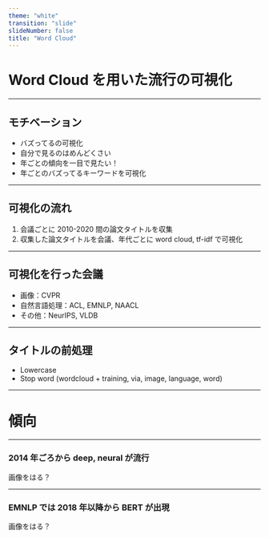 ```yaml
---
theme: "white"
transition: "slide"
slideNumber: false
title: "Word Cloud"
---
```


# Word Cloud を用いた流行の可視化

---

## モチベーション
* バズってるの可視化
* 自分で見るのはめんどくさい
* 年ごとの傾向を一目で見たい！
* 年ごとのバズってるキーワードを可視化

---

## 可視化の流れ

1. 会議ごとに 2010-2020 間の論文タイトルを収集
2. 収集した論文タイトルを会議、年代ごとに word cloud, tf-idf で可視化

---

## 可視化を行った会議

* 画像：CVPR
* 自然言語処理：ACL, EMNLP, NAACL
* その他：NeurIPS, VLDB

---

## タイトルの前処理

* Lowercase
* Stop word (wordcloud + training, via, image, language, word)

---

# 傾向

---

### 2014 年ごろから deep, neural が流行

画像をはる？

---

### EMNLP では 2018 年以降から BERT が出現

画像をはる？
